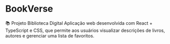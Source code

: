 # BookVerse
📚 Projeto Biblioteca Digital Aplicação web desenvolvida com React + TypeScript e CSS, que permite aos usuários visualizar descrições de livros, autores e gerenciar uma lista de favoritos.  
